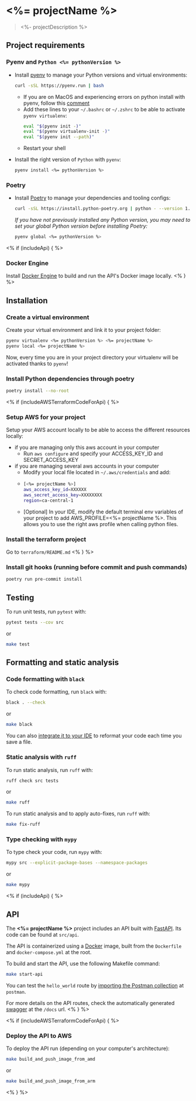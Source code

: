 # <%= projectName %>

> <%- projectDescription %>

## Project requirements

### Pyenv and `Python <%= pythonVersion %>`

- Install [pyenv](https://github.com/pyenv/pyenv) to manage your Python versions and virtual environments:
  ```bash
  curl -sSL https://pyenv.run | bash
  ```
  - If you are on MacOS and experiencing errors on python install with pyenv, follow this [comment](https://github.com/pyenv/pyenv/issues/1740#issuecomment-738749988)
  - Add these lines to your `~/.bashrc` or `~/.zshrc` to be able to activate `pyenv virtualenv`:
      ```bash
      eval "$(pyenv init -)"
      eval "$(pyenv virtualenv-init -)"
      eval "$(pyenv init --path)"
      ```
  - Restart your shell

- Install the right version of `Python` with `pyenv`:
  ```bash
  pyenv install <%= pythonVersion %>
  ```

### Poetry

- Install [Poetry](https://python-poetry.org) to manage your dependencies and tooling configs:
  ```bash
  curl -sSL https://install.python-poetry.org | python - --version 1.4.2
  ```
  *If you have not previously installed any Python version, you may need to set your global Python version before installing Poetry:*
    ```bash
    pyenv global <%= pythonVersion %>
    ```

<% if (includeApi) { %>
### Docker Engine
Install [Docker Engine](https://docs.docker.com/engine/install/) to build and run the API's Docker image locally.
<% } %>

## Installation

### Create a virtual environment

Create your virtual environment and link it to your project folder:

```bash
pyenv virtualenv <%= pythonVersion %> <%= projectName %>
pyenv local <%= projectName %>
```
Now, every time you are in your project directory your virtualenv will be activated thanks to `pyenv`!

### Install Python dependencies through poetry

```bash
poetry install --no-root
```

<% if (includeAWSTerraformCodeForApi) { %>
### Setup AWS for your project
Setup your AWS account locally to be able to access the different resources locally:
- if you are managing only this aws account in your computer
  - Run `aws configure` and specify your ACCESS_KEY_ID and SECRET_ACCESS_KEY
- if you are managing several aws accounts in your computer
  - Modify your local file located in `~/.aws/credentials` and add:
  - ```bash
    [<%= projectName %>]
    aws_access_key_id=XXXXXX
    aws_secret_access_key=XXXXXXXX
    region=ca-central-1
    ```
  - [Optional] In your IDE, modify the default terminal env variables of your project to add AWS_PROFILE=<%= projectName %>.
  This allows you to use the right aws profile when calling python files.

### Install the terraform project
Go to `terraform/README.md`
<% } %>

### Install git hooks (running before commit and push commands)

```bash
poetry run pre-commit install
```

## Testing

To run unit tests, run `pytest` with:
```bash
pytest tests --cov src
```
or
```bash
make test
```

## Formatting and static analysis

### Code formatting with `black`

To check code formatting, run `black` with:
```bash
black . --check
```
or
```bash
make black
```

You can also [integrate it to your IDE](https://black.readthedocs.io/en/stable/integrations/editors.html) to reformat
your code each time you save a file.

### Static analysis with `ruff`

To run static analysis, run `ruff` with:
```bash
ruff check src tests
```
or
```bash
make ruff
```

To run static analysis and to apply auto-fixes, run `ruff` with:
```bash
make fix-ruff
```
### Type checking with `mypy`

To type check your code, run `mypy` with:
```bash
mypy src --explicit-package-bases --namespace-packages
```
or
```bash
make mypy
```

<% if (includeApi) { %>
## API
The **<%= projectName %>** project includes an API built with [FastAPI](https://fastapi.tiangolo.com/). Its code can be found at `src/api`.

The API is containerized using a [Docker](https://docs.docker.com/get-started/) image, built from the `Dockerfile` and `docker-compose.yml` at the root.

To build and start the API, use the following Makefile command:
```bash
make start-api
```
You can test the `hello_world` route by [importing the Postman collection](https://learning.postman.com/docs/getting-started/importing-and-exporting-data/#importing-postman-data) at `postman`.

For more details on the API routes, check the automatically generated [swagger](https://learning.postman.com/docs/getting-started/importing-and-exporting-data/#importing-postman-data) at the `/docs` url.
<% } %>

<% if (includeAWSTerraformCodeForApi) { %>
### Deploy the API to AWS
To deploy the API run (depending on your computer's architecture):
```bash
make build_and_push_image_from_amd
```
or
```bash
make build_and_push_image_from_arm
```
<% } %>
